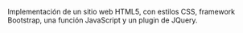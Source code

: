 Implementación de un sitio web HTML5, con estilos CSS, framework Bootstrap, una función JavaScript y un plugin de JQuery.
